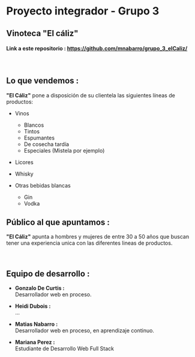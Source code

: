 # Proyecto integrador - Grupo 3

##  Vinoteca "El cáliz"


#### Link a este repositorio : https://github.com/mnabarro/grupo_3_elCaliz/
<br>

## Lo que vendemos :
 
 **"El Cáliz"** pone a disposición de su clientela las siguientes líneas de productos:
 
 * Vinos
    * Blancos
    * Tintos
    * Espumantes
    * De cosecha tardía
    * Especiales (Mistela por ejemplo)

* Licores

* Whisky

* Otras bebidas blancas
    * Gin
    * Vodka
    
## Público al que apuntamos :

**"El Cáliz"** apunta a hombres y mujeres de entre 30 a 50 años que buscan tener una experiencia unica con las diferentes lineas de productos.

<br>

## Equipo de desarrollo :

* **Gonzalo De Curtis :**
    <br>Desarrollador web en proceso.

* **Heidi Dubois :**
    <br>...

* **Matias Nabarro :**
   <br> Desarrollador web en proceso, en aprendizaje continuo.

* **Mariana Perez :**
    <br>Estudiante de Desarrollo Web Full Stack
